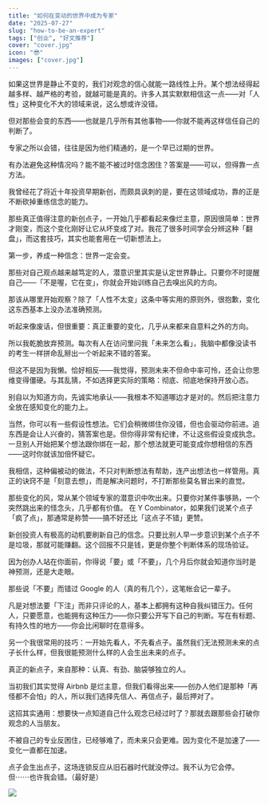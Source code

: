 ```yaml
---
title: "如何在变动的世界中成为专家"
date: "2025-07-27"
slug: "how-to-be-an-expert"
tags: ["创业", "好文推荐"]
cover: "cover.jpg"
icon: "😎"
images: ["cover.jpg"]
---
```

如果这世界是静止不变的，我们对观念的信心就能一路线性上升。某个想法经得起越多样、越严格的考验，就越可能是真的。许多人其实默默相信这一点——对「人性」这种变化不大的领域来说，这么想或许没错。



但对那些会变的东西——也就是几乎所有其他事物——你就不能再这样信任自己的判断了。



专家之所以会错，往往是因为他们精通的，是一个早已过期的世界。



有办法避免这种情况吗？能不能不被过时信念困住？答案是——可以，但得靠一点方法。



我曾经花了将近十年投资早期新创，而颇具讽刺的是，要在这领域成功，靠的正是不断砍掉重练信念的能力。



那些真正值得注意的新创点子，一开始几乎都看起来像烂主意，原因很简单：世界才刚变，而这个变化刚好让它从坏变成了对。我花了很多时间学会分辨这种「翻盘」，而这套技巧，其实也能套用在一切新想法上。



第一步，养成一种信念：世界一定会变。



那些对自己观点越来越笃定的人，潜意识里其实是认定世界静止。只要你不时提醒自己——「不是喔，它在变」，你就会开始训练自己去嗅出风的方向。



那该从哪里开始观察？除了「人性不太变」这条中等实用的原则外，很抱歉，变化这东西基本上没办法准确预测。



听起来像废话，但很重要：真正重要的变化，几乎从来都来自意料之外的方向。



所以我乾脆放弃预测。每次有人在访问里问我「未来怎么看」，我脑中都像没读书的考生一样拼命乱掰出一个听起来不错的答案。



但这不是因为我懒。恰好相反——我觉得，预测未来不但命中率可怜，还会让你思维变得僵硬。与其乱猜，不如选择更实际的策略：彻底、彻底地保持开放心态。



别自以为知道方向，先诚实地承认——我根本不知道哪边才是对的。然后把注意力全放在感知变化的能力上。



当然，你可以有一些假设性想法。它们会稍微绑住你没错，但也会驱动你前进。追东西是会让人兴奋的，猜答案也是。但你得非常有纪律，不让这些假设变成执念。
一旦别人开始把某个想法跟你绑在一起，那个想法就更可能变成你想相信的东西——这时你就该加倍怀疑它。



我相信，这种偏被动的做法，不只对判断想法有帮助，连产出想法也一样管用。真正的诀窍不是「刻意去想」，而是解决问题时，不打断那些莫名冒出来的直觉。



那些变化的风，常从某个领域专家的潜意识中吹出来。只要你对某件事够熟，一个突然跳出来的怪念头，几乎都有价值。
在 Y Combinator，如果我们说某个点子「疯了点」，那通常是称赞——搞不好还比「这点子不错」更赞。



新创投资人有极高的动机要刷新自己的信念。只要比别人早一步意识到某个点子不是垃圾，那就可能赚翻。这个回报不只是钱，更是你整个判断体系的现场验证。



因为创办人站在你面前，你得说「要」或「不要」，几个月后你就会知道你当时是神预测，还是大走眼。



那些说「不要」而错过 Google 的人（真的有几个），这笔帐会记一辈子。



凡是对想法要「下注」而非只评论的人，基本上都拥有这种自我纠错压力。任何人，只要愿意，也能拥有这种压力——你只要公开写下自己的判断。写在有标题、有持久性的地方——你会比闲聊时在意得多。



另一个我很常用的技巧：一开始先看人，不先看点子。虽然我们无法预测未来的点子长什么样，但我很能预测什么样的人会生出未来的点子。



真正的新点子，来自那种：认真、有劲、脑袋够独立的人。



当初我们其实觉得 Airbnb 是烂主意，但我们看得出来——创办人他们是那种「再怪都不会怕」的人，所以我们选择先信人、再信点子，最后押对了。



这招其实通用：想要快一点知道自己什么观念已经过时了？那就去跟那些会打破你观念的人当朋友。



不被自己的专业反困住，已经够难了，而未来只会更难。因为变化不是加速了——变化一直都在加速。



点子会生出点子，这场连锁反应从旧石器时代就没停过。我不认为它会停。
但⋯⋯也许我会错。（最好是）




![](https://prod-files-secure.s3.us-west-2.amazonaws.com/112d0858-5090-4d34-a606-b75eb8d65fd2/46476355-9cf3-4e99-9b7a-3531bc426380/1000202064.png?X-Amz-Algorithm=AWS4-HMAC-SHA256&X-Amz-Content-Sha256=UNSIGNED-PAYLOAD&X-Amz-Credential=ASIAZI2LB4666WQE4EJZ%2F20250816%2Fus-west-2%2Fs3%2Faws4_request&X-Amz-Date=20250816T163900Z&X-Amz-Expires=3600&X-Amz-Security-Token=IQoJb3JpZ2luX2VjEC0aCXVzLXdlc3QtMiJHMEUCIQC%2BAWrn1eOcVHR%2F06eZTKFpwkce7psBry%2F3nlCoylXi7wIgCRB8Met4zJplapKs9Xjda1fjTxv8eYys%2B9Jkcz4KPHYq%2FwMIdhAAGgw2Mzc0MjMxODM4MDUiDFL%2FEJwLYYUYQR%2F6PyrcA3b1R9RxstLIcn10kt%2FtyDy7nuFglGJR1TLZ9aMT6JsOemcRi5Q00WYWXdNdiimjwbOKWhrXsHVs5dO5CUOcAbYCaBaX0S2%2BBCgMeSylP%2BSqPtdqJiPrWRg7IChlqpeFrCF%2BMYCDwplrYeBzDjEbMc0QDCX93KtcBmnIpK90H5YN46IK5M28yD5OaPMTmw7coidfv9muiuKLKSnq4Ovs24SiTuygaIwaqbkisFPqf2EOp%2FlsMj3EE7XOIaYs5xaXz1WFtrKi5BnbnuXorjcP4WMoaBXfqt9do0Wyic2fNgqtIk6kL%2FrdUN5Xyv6F%2B4MX93jvGcxPWqRK%2BsTmY%2F6oJzxqYvhBuzcJG5%2Fh6S3Xmv2Xi%2FBryhjKIoD0jttCQ61tU1%2BHdWAOFKOOQKnZKrOLyTSzzhXgRDy77ceISfbNz9UXxpPF3cu%2F0sa1RipTl1nbMnLuHBK%2Fj0XpTQxf8zCNV5Y9D6yKZP%2FIuKq3dUnUbt8k1YV30%2F08Ocw2b7EzFrlPvscxSxRYgWviHH069LN1DTwKxVr5Ze87hXN%2Bz0RBcrXAAaD6SijCfag3ieLCxgFed3FiUzgcn9iHO3hvsge4uEFrXjT%2F9c0PMABZB4odwURHJlUP2Z%2FSeo91rHhxMK2AgsUGOqUBWxILkB3rc5zbtlZ3bEcQP70Q2xeFCXAeTCL1ASngo%2FVOjsIM9CjBhdCrR951uFPR1lUrvSPvorY3g%2ByRubn2O7W5eMqn0yC7MUMMRhQufmtduHSSpjoMXoAyzMpFtFIYf%2FDA2HD9FSqQ7dXBnh6H5kdzSVXpup1iLYgLZ5UqPtoN67FAXwqqkAr3I9QRxXbF2N3cf4MozKs9Rqe%2F9xnJtirSntEY&X-Amz-Signature=0629f8902f179fc6046020542c29cc8f2909ed5c3a2b75b2db5211224ea329dd&X-Amz-SignedHeaders=host&x-amz-checksum-mode=ENABLED&x-id=GetObject)

